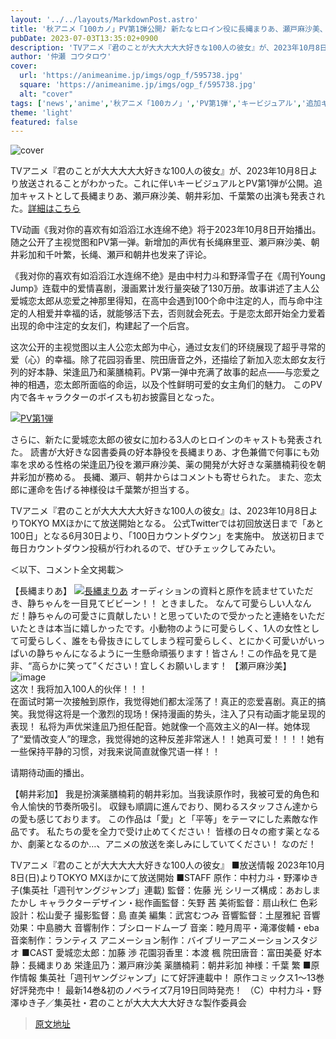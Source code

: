 ```yaml
---
layout: '../../layouts/MarkdownPost.astro'
title: '秋アニメ「100カノ」PV第1弾公開♪ 新たなヒロイン役に長縄まりあ、瀬戸麻沙美、朝井彩加'
pubDate: 2023-07-03T13:35:02+0900
description: 'TVアニメ『君のことが大大大大大好きな100人の彼女』が、2023年10月8日より放送されることがわかった。これに伴いキービジュアルとPV第1弾が公開。追加キャストとして長縄まりあ、瀬戸麻沙美、朝井彩加、千葉繁の出演も発表された。'
author: '仲瀬 コウタロウ'
cover:
  url: 'https://animeanime.jp/imgs/ogp_f/595738.jpg'
  square: 'https://animeanime.jp/imgs/ogp_f/595738.jpg'
  alt: "cover"
tags: ['news','anime','秋アニメ「100カノ」','PV第1弾','キービジュアル','追加キャスト']
theme: 'light'
featured: false
---
```


![cover](https://animeanime.jp/imgs/ogp_f/595738.jpg)

TVアニメ『君のことが大大大大大好きな100人の彼女』が、2023年10月8日より放送されることがわかった。これに伴いキービジュアルとPV第1弾が公開。追加キャストとして長縄まりあ、瀬戸麻沙美、朝井彩加、千葉繁の出演も発表された。[詳細はこちら](https://animeanime.jp/article/2023/07/03/78318.html)

TV动画《我对你的喜欢有如滔滔江水连绵不绝》将于2023年10月8日开始播出。随之公开了主视觉图和PV第一弹。新增加的声优有长绳麻里亚、瀬戸麻沙美、朝井彩加和千叶繁，长绳、瀬戸和朝井也发来了评论。

《我对你的喜欢有如滔滔江水连绵不绝》是由中村力斗和野泽雪子在《周刊Young Jump》连载中的爱情喜剧，漫画累计发行量突破了130万册。故事讲述了主人公爱城恋太郎从恋爱之神那里得知，在高中会遇到100个命中注定的人，而与命中注定的人相爱并幸福的话，就能够活下去，否则就会死去。于是恋太郎开始全力爱着出现的命中注定的女友们，构建起了一个后宫。 

这次公开的主视觉图以主人公恋太郎为中心，通过女友们的环绕展现了超乎寻常的爱（心）的幸福。除了花园羽香里、院田唐音之外，还描绘了新加入恋太郎女友行列的好本静、栄逢凪乃和薬膳楠莉。PV第一弹中充满了故事的起点——与恋爱之神的相遇，恋太郎所面临的命运，以及个性鲜明可爱的女主角们的魅力。
このPV内で各キャラクターのボイスも初お披露目となった。

[![PV第1弾](https://animeanime.jp/imgs/zoom/595737.jpg)](https://www.youtube.com/embed/qYsm_HQnEYQ?rel=0)

さらに、新たに愛城恋太郎の彼女に加わる3人のヒロインのキャストも発表された。 読書が大好きな図書委員の好本静役を長縄まりあ、才色兼備で何事にも効率を求める性格の栄逢凪乃役を瀬戸麻沙美、薬の開発が大好きな薬膳楠莉役を朝井彩加が務める。 長縄、瀬戸、朝井からはコメントも寄せられた。 また、恋太郎に運命を告げる神様役は千葉繁が担当する。

TVアニメ『君のことが大大大大大好きな100人の彼女』は、2023年10月8日よりTOKYO MXほかにて放送開始となる。 公式Twitterでは初回放送日まで「あと100日」となる6月30日より、「100日カウントダウン」を実施中。 放送初日まで毎日カウントダウン投稿が行われるので、ぜひチェックしてみたい。

＜以下、コメント全文掲載＞

【長縄まりあ】
[![長縄まりあ](https://animeanime.jp/imgs/zoom/595742.jpg)](https://animeanime.jp/imgs/zoom/595742.jpg)
オーディションの資料と原作を読ませていただき、静ちゃんを一目見てビビーン！！ ときました。
なんて可愛らしい人なんだ！静ちゃんの可愛さに貢献したい！と思っていたので受かったと連絡をいただいたときは本当に嬉しかったです。小動物のように可愛らしく、1人の女性として可愛らしく、誰をも骨抜きにしてしまう程可愛らしく、とにかく可愛いがいっぱいの静ちゃんになるように一生懸命頑張ります！皆さん！この作品を見て是非、“高らかに笑って”ください！宜しくお願いします！
【瀬戸麻沙美】<br>
![image](https://animeanime.jp/imgs/zoom/595749.jpg)<br>
这次！我将加入100人的伙伴！！！<br>
在面试时第一次接触到原作，我觉得她们都太淫荡了！真正的恋爱喜剧。真正的搞笑。我觉得这将是一个激烈的现场！保持漫画的势头，注入了只有动画才能呈现的表现！
私将为声优栄逢凪乃担任配音。她就像一个高效主义的AI一样。她体现了“爱情改变人”的理念，我觉得她的这种反差非常迷人！！她真可爱！！！！她有一些保持平静的习惯，对我来说简直就像咒语一样！！

请期待动画的播出。

【朝井彩加】
我是扮演薬膳楠莉的朝井彩加。当我读原作时，我被可爱的角色和令人愉快的节奏所吸引。
収録も順調に進んでおり、関わるスタッフさん達からの愛も感じております。 この作品は「愛」と「平等」をテーマにした素敵な作品です。 私たちの愛を全力で受け止めてください！ 皆様の日々の癒す薬となるか、劇薬となるのか…、アニメの放送を楽しみにしていてください！ なのだ！

TVアニメ『君のことが大大大大大好きな100人の彼女』
■放送情報
2023年10月8日(日)よりTOKYO MXほかにて放送開始
■STAFF
原作：中村力斗・野澤ゆき子(集英社「週刊ヤングジャンプ」連載)
監督：佐藤 光
シリーズ構成：あおしまたかし
キャラクターデザイン・総作画監督：矢野 茜
美術監督：扇山秋仁
色彩設計：松山愛子
撮影監督：島 直美
編集：武宮むつみ
音響監督：土屋雅紀
音響効果：中島勝大
音響制作：ブシロードムーブ
音楽：睦月周平・滝澤俊輔・eba
音楽制作：ランティス
アニメーション制作：バイブリーアニメーションスタジオ
■CAST
愛城恋太郎：加藤 渉
花園羽香里：本渡 楓
院田唐音：富田美憂
好本 静：長縄まりあ
栄逢凪乃：瀬戸麻沙美
薬膳楠莉：朝井彩加
神様：千葉 繁
■原作情報
集英社「週刊ヤングジャンプ」にて好評連載中！
原作コミックス1～13巻好評発売中！
最新14巻&amp;初のノベライズ7月19日同時発売！
（C）中村力斗・野澤ゆき子／集英社・君のことが大大大大大好きな製作委員会

>[原文地址](https://animeanime.jp/article/2023/07/03/78318.html)  